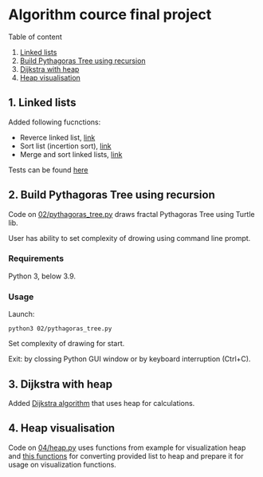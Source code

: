 # Algorithm cource final project 

Table of content 
1. [Linked lists](#1-linked-lists)
2. [Build Pythagoras Tree using recursion](#2-build-pythagoras-tree-using-recursion)
3. [Dijkstra with heap](#3-dijkstra-with-heap)
4. [Heap visualisation](#4-heap-visualisation)

## 1. Linked lists

Added following fucnctions:
* Reverce linked list, [link](01/linked_list.py#L65)
* Sort list (incertion sort), [link](01/linked_list.py#L75)
* Merge and sort linked lists, [link](01/linked_list.py#L85)

Tests can be found [here](01/tests.py)

## 2. Build Pythagoras Tree using recursion

Code on [02/pythagoras_tree.py](02/pythagoras_tree.py) draws fractal Pythagoras Tree using Turtle lib. 

User has ability to set complexity of drowing using command line prompt. 

### Requirements

Python 3, below 3.9.

### Usage

Launch:
```
python3 02/pythagoras_tree.py
```
Set complexity of drawing for start.

Exit: by clossing Python GUI window or by keyboard interruption (Ctrl+C).

## 3. Dijkstra with heap

Added [Dijkstra algorithm](03/dijkstra_with_heap.py) that uses heap for calculations.  

## 4. Heap visualisation 

Code on [04/heap.py](04/heap.py) uses functions from example for visualization heap and [this functions](04/heap.py#L53-L70) for converting provided list to heap and prepare it for usage on visualization functions.   

